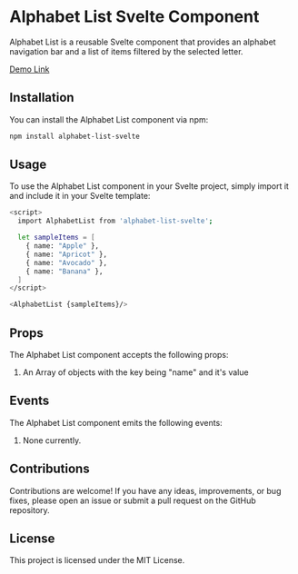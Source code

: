 # Alphabet List Svelte Component

Alphabet List is a reusable Svelte component that provides an alphabet navigation bar and a list of items filtered by the selected letter.

[Demo Link](https://master--alphabetlistdemo.netlify.app/)

## Installation

You can install the Alphabet List component via npm:

```bash
npm install alphabet-list-svelte
```

## Usage

To use the Alphabet List component in your Svelte project, simply import it and include it in your Svelte template:

```bash
<script>
  import AlphabetList from 'alphabet-list-svelte';

  let sampleItems = [
    { name: "Apple" },
    { name: "Apricot" },
    { name: "Avocado" },
    { name: "Banana" },
  ]
</script>

<AlphabetList {sampleItems}/>
```

## Props

The Alphabet List component accepts the following props:

1. An Array of objects with the key being "name" and it's value

## Events

The Alphabet List component emits the following events:

1. None currently.

## Contributions

Contributions are welcome! If you have any ideas, improvements, or bug fixes, please open an issue or submit a pull request on the GitHub repository.

## License

This project is licensed under the MIT License.
